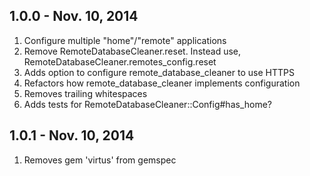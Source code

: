 ## 1.0.0 - Nov. 10, 2014

1. Configure multiple "home"/"remote" applications
2. Remove RemoteDatabaseCleaner.reset. Instead use, RemoteDatabaseCleaner.remotes_config.reset
3. Adds option to configure remote_database_cleaner to use HTTPS
4. Refactors how remote_database_cleaner implements configuration
5. Removes trailing whitespaces
6. Adds tests for RemoteDatabaseCleaner::Config#has_home?


## 1.0.1 - Nov. 10, 2014
1. Removes gem 'virtus' from gemspec
